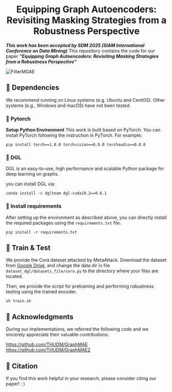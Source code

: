 # <center>Equipping Graph Autoencoders: Revisiting Masking Strategies from a Robustness Perspective</center>
***This work has been accepted by SDM 2025 (SIAM International Conference on Data Mining)*** This repository contains the code for our paper ***"Equipping Graph Autoencoders: Revisiting Masking Strategies from a Robustness Perspective"***

![FilterMGAE]()



## 🌵 Dependencies
We recommend running on Linux systems (e.g. Ubuntu and CentOS). Other systems (e.g., Windows and macOS) have not been tested.

### 🔧 **Pytorch**
**Setup Python Environment** This work is built based on PyTorch. You can install PyTorch following the instruction in PyTorch. For example:
```
pip install torch==1.8.0 torchvision==0.9.0 torchaudio==0.8.0
```

### 🔧 **DGL**
DGL is an easy-to-use, high performance and scalable Python package for deep learning on graphs.

you can install DGL via:
```
conda install -c dglteam dgl-cuda10.2==0.6.1
```

### 🔧 **Install requirements**
After setting up the environment as described above, you can directly install the required packages using the `requirements.txt` file.
```
pip install -r requirements.txt
```

## 🚀 Train & Test
We provide the Cora dataset attacked by MetaAttack. Download the dataset from [Google Drive](https://drive.google.com/drive/my-drive), and change the data dir in file `dataset_dgl/datasets_file/cora.py` to the directory where your files are located.

Then, we provide the script for pretraining and performing robustness testing using the trained encoder.
```
sh train.sh
```

## 🚟 Acknowledgments
During our implementations, we referred the following code and we sincerely appreciate their valuable contributions:

https://github.com/THUDM/GraphMAE \
https://github.com/THUDM/GraphMAE2

## 🚁 Citation 
If you find this work helpful in your research, please consider citing our paper! : )


